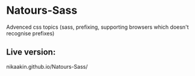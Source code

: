 # Natours-Sass
Advenced css topics (sass, prefixing, supporting browsers which doesn't recognise prefixes)


## Live version:
nikaakin.github.io/Natours-Sass/

